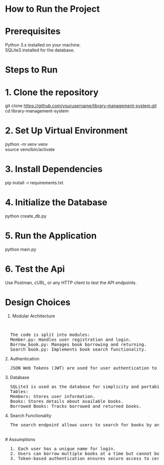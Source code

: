 # How to Run the Project
# Prerequisites
Python 3.x installed on your machine.
<br>
SQLite3 installed for the database.
<br>
# Steps to Run
# 1. Clone the repository
git clone https://github.com/yourusername/library-management-system.git
<br>
cd library-management-system
<br>
# 2. Set Up Virtual Environment
python -m venv venv
<br>
source venv/bin/activate
# 3. Install Dependencies
pip install -r requirements.txt

# 4. Initialize the Database
python create_db.py

# 5. Run the Application
python main.py

# 6. Test the Api
Use Postman, cURL, or any HTTP client to test the API endpoints.

# Design Choices
1. Modular Architecture
<br>
<pre>
  The code is split into modules:
  Member.py: Handles user registration and login. 
  Borrow_book.py: Manages book borrowing and returning. 
  Search_book.py: Implements book search functionality. 
</pre>
2. Authentication
<br>
<pre>
  JSON Web Tokens (JWT) are used for user authentication to ensure secure access to API endpoints.
</pre>
3. Database
<br>
<pre>
  SQLite3 is used as the database for simplicity and portability.
  Tables:
  Members: Stores user information.
  Books: Stores details about available books.
  Borrowed_Books: Tracks borrowed and returned books.
</pre>
4. Search Functionality
<br>
<pre>
  The search endpoint allows users to search for books by any detail (e.g., title, author).
</pre>
<br>
# Assumptions
<pre>
  1. Each user has a unique name for login.
  2. Users can borrow multiple books at a time but cannot borrow the same book twice.
  3. Token-based authentication ensures secure access to certain endpoints.
</pre>



